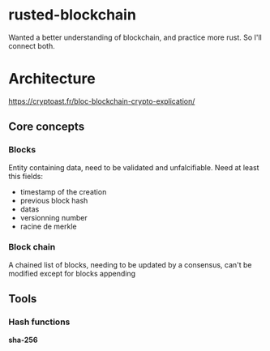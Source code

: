 # rusted-blockchain

Wanted a better understanding of blockchain, and practice more rust. So I'll connect both.

# Architecture

https://cryptoast.fr/bloc-blockchain-crypto-explication/

## Core concepts

### Blocks

Entity containing data, need to be validated and unfalcifiable.
Need at least this fields:

- timestamp of the creation
- previous block hash
- datas
- versionning number
- racine de merkle

### Block chain

A chained list of blocks, needing to be updated by a consensus, can't be modified except for blocks appending

## Tools

### Hash functions

**sha-256**
